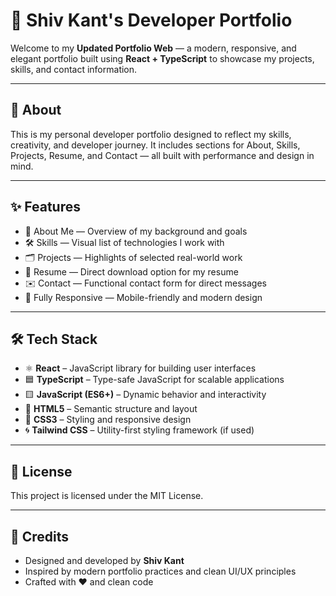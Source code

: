 # 🚀 Shiv Kant's Developer Portfolio

Welcome to my **Updated Portfolio Web** — a modern, responsive, and elegant portfolio built using **React + TypeScript** to showcase my projects, skills, and contact information.

---

## 🧠 About

This is my personal developer portfolio designed to reflect my skills, creativity, and developer journey. It includes sections for About, Skills, Projects, Resume, and Contact — all built with performance and design in mind.

---

## ✨ Features

- 🧑 About Me — Overview of my background and goals  
- 🛠️ Skills — Visual list of technologies I work with  
- 🗂️ Projects — Highlights of selected real-world work  
- 📄 Resume — Direct download option for my resume  
- ✉️ Contact — Functional contact form for direct messages  
- 📱 Fully Responsive — Mobile-friendly and modern design

---

## 🛠️ Tech Stack

- ⚛️ **React** – JavaScript library for building user interfaces  
- 🟦 **TypeScript** – Type-safe JavaScript for scalable applications  
- 🟨 **JavaScript (ES6+)** – Dynamic behavior and interactivity  
- 📄 **HTML5** – Semantic structure and layout  
- 🎨 **CSS3** – Styling and responsive design  
- 🌀 **Tailwind CSS** – Utility-first styling framework (if used)

---

## 📄 License

This project is licensed under the MIT License.

---

## 🙌 Credits

- Designed and developed by **Shiv Kant**  
- Inspired by modern portfolio practices and clean UI/UX principles  
- Crafted with ❤️ and clean code
